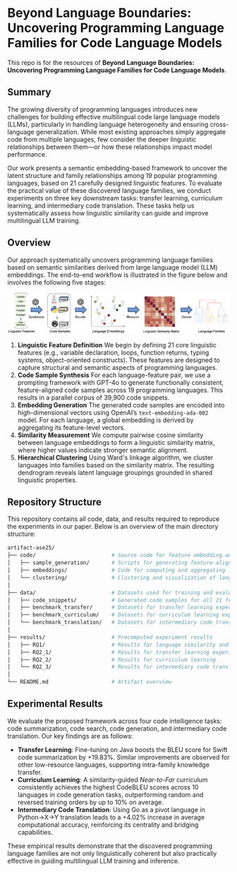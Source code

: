 # Beyond Language Boundaries: Uncovering Programming Language Families for Code Language Models

This repo is for the resources of **Beyond Language Boundaries: Uncovering Programming Language Families for Code Language Models**. 

## Summary

The growing diversity of programming languages introduces new challenges for building effective multilingual code large language models (LLMs), particularly in handling language heterogeneity and ensuring cross-language generalization. While most existing approaches simply aggregate code from multiple languages, few consider the deeper linguistic relationships between them—or how these relationships impact model performance.

Our work presents a semantic embedding-based framework to uncover the latent structure and family relationships among 19 popular programming languages, based on 21 carefully designed linguistic features. To evaluate the practical value of these discovered language families, we conduct experiments on three key downstream tasks: transfer learning, curriculum learning, and intermediary code translation. These tasks help us systematically assess how linguistic similarity can guide and improve multilingual LLM training.

## Overview

Our approach systematically uncovers programming language families based on semantic similarities derived from large language model (LLM) embeddings. The end-to-end workflow is illustrated in the figure below and involves the following five stages:

<img src="./figs/RQ1approach.png" width="750">

1. **Linguistic Feature Definition**
   We begin by defining 21 core linguistic features (e.g., variable declaration, loops, function returns, typing systems, object-oriented constructs). These features are designed to capture structural and semantic aspects of programming languages.
2. **Code Sample Synthesis**
   For each language-feature pair, we use a prompting framework with GPT-4o to generate functionally consistent, feature-aligned code samples across 19 programming languages. This results in a parallel corpus of 39,900 code snippets.
3. **Embedding Generation**
   The generated code samples are encoded into high-dimensional vectors using OpenAI’s `text-embedding-ada-002` model. For each language, a global embedding is derived by aggregating its feature-level vectors.
4. **Similarity Measurement**
   We compute pairwise cosine similarity between language embeddings to form a linguistic similarity matrix, where higher values indicate stronger semantic alignment.
5. **Hierarchical Clustering**
   Using Ward's linkage algorithm, we cluster languages into families based on the similarity matrix. The resulting dendrogram reveals latent language groupings grounded in shared linguistic properties.

## Repository Structure

This repository contains all code, data, and results required to reproduce the experiments in our paper. Below is an overview of the main directory structure:

```bash
artifact-ase25/
├── code/                        # Source code for feature embedding and clustering
│   ├── sample_generation/       # Scripts for generating feature-aligned code samples with LLMs
│   ├── embeddings/              # Code for computing and aggregating language embeddings
│   └── clustering/              # Clustering and visualization of language families
│
├── data/                        # Datasets used for training and evaluation
│   ├── code_snippets/           # Generated code samples for all 21 features × 19 languages
│   ├── benchmark_transfer/      # Datasets for transfer learning experiments (RQ2.1)
│   ├── benchmark_curriculum/    # Datasets for curriculum learning experiments (RQ2.2)
│   └── benchmark_translation/   # Datasets for intermediary code translation experiments (RQ2.3)
│
├── results/                     # Precomputed experiment results
│   ├── RQ1/                     # Results for language similarity and clustering
│   ├── RQ2_1/                   # Results for transfer learning experiments
│   ├── RQ2_2/                   # Results for curriculum learning
│   └── RQ2_3/                   # Results for intermediary code translation
│
└── README.md                    # Artifact overview

```

## Experimental Results

We evaluate the proposed framework across four code intelligence tasks: code summarization, code search, code generation, and intermediary code translation. Our key findings are as follows:

- **Transfer Learning**: Fine-tuning on Java boosts the BLEU score for Swift code summarization by +19.83%. Similar improvements are observed for other low-resource languages, supporting intra-family knowledge transfer.
- **Curriculum Learning**: A similarity-guided *Near-to-Far* curriculum consistently achieves the highest CodeBLEU scores across 10 languages in code generation tasks, outperforming random and reversed training orders by up to 10% on average.
- **Intermediary Code Translation**: Using Go as a pivot language in Python→X→Y translation leads to a +4.02% increase in average computational accuracy, reinforcing its centrality and bridging capabilities.

These empirical results demonstrate that the discovered programming language families are not only linguistically coherent but also practically effective in guiding multilingual LLM training and inference.

